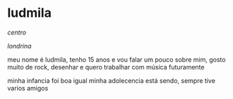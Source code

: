 <h1>ludmila</h1> 
<p><em>centro</em></p> 
<p><em>londrina</em></p> 
<p>meu nome é ludmila, tenho 15 anos e vou falar um pouco sobre mim, gosto muito de rock, desenhar e quero trabalhar com música futuramente</p> 
<p>minha infancia foi boa igual minha adolecencia está sendo, sempre tive varios amigos </p>
